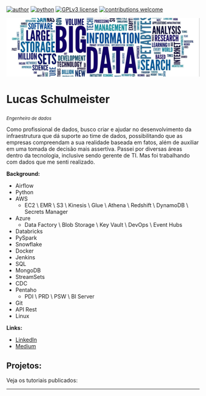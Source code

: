 [![author](https://img.shields.io/badge/author-lucasschulmeister-blue.svg)](https://www.linkedin.com/in/lucasschulmeister) [![python](https://img.shields.io/badge/python-3.7+-blue.svg)](https://www.python.org/downloads/release/python-379/) [![GPLv3 license](https://img.shields.io/badge/License-GPLv3-blue.svg)](http://perso.crans.org/besson/LICENSE.html) [![contributions welcome](https://img.shields.io/badge/contributions-welcome-brightgreen.svg?style=flat)](https://github.com/lucasschulmeister/data_science/issues)

<p align="center">
  <img src="banner.png" >
</p>

# Lucas Schulmeister
<sub>*Engenheiro de dados*</sub>

Como profissional de dados, busco criar e ajudar no desenvolvimento da infraestrutura que dá suporte ao time de dados, possibilitando que as empresas compreendam a sua realidade baseada em fatos, além de auxiliar em uma tomada de decisão mais assertiva. Passei por diversas áreas dentro da tecnologia, inclusive sendo gerente de TI. Mas foi trabalhando com dados que me senti realizado.

**Background:** 
  - Airflow
  - Python
  - AWS 
    - EC2 \ EMR \ S3 \ Kinesis \ Glue \ Athena \ Redshift \ DynamoDB \ Secrets Manager
  - Azure
    - Data Factory \ Blob Storage \ Key Vault \ DevOps \ Event Hubs
  - Databricks
  - PySpark
  - Snowflake
  - Docker
  - Jenkins
  - SQL
  - MongoDB
  - StreamSets
  - CDC
  - Pentaho 
    - PDI \ PRD \ PSW \ BI Server
  - Git
  - API Rest
  - Linux

**Links:**
* [LinkedIn](https://www.linkedin.com/in/lucasschulmeister)
* [Medium](https://lucas-schulmeister.medium.com/)


## Projetos:
Veja os tutoriais publicados:


---
